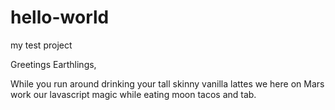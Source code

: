 # hello-world
my test project

Greetings Earthlings,

While you run around drinking your tall skinny vanilla lattes we here on Mars work our lavascript magic while eating moon tacos and tab.
